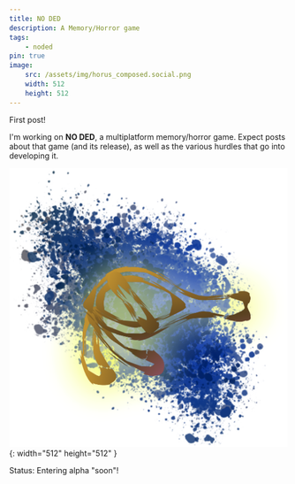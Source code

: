 ```yaml
---
title: NO DED
description: A Memory/Horror game
tags:
    - noded
pin: true
image:
    src: /assets/img/horus_composed.social.png
    width: 512
    height: 512
---
```


First post!

I'm working on **NO DED**, a multiplatform memory/horror game.
Expect posts about that game (and its release), as well as the various hurdles that go into developing it.

![NO DED](/assets/img/horus_composed.social.png){: width="512" height="512" }

Status: Entering alpha "soon"!
